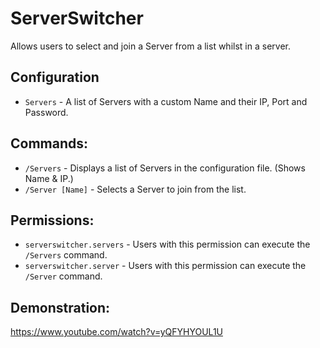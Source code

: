 # ServerSwitcher
Allows users to select and join a Server from a list whilst in a server.

## Configuration
- `Servers` - A list of Servers with a custom Name and their IP, Port and Password.

## Commands:
- `/Servers` - Displays a list of Servers in the configuration file. (Shows Name & IP.)
- `/Server [Name]` - Selects a Server to join from the list.

## Permissions:
- `serverswitcher.servers` - Users with this permission can execute the `/Servers` command.
- `serverswitcher.server` - Users with this permission can execute the `/Server` command.

## Demonstration:
https://www.youtube.com/watch?v=yQFYHYOUL1U
